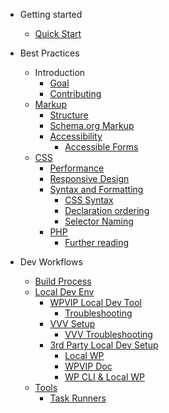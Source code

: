 - Getting started
  - [Quick Start](/?id=quick-start-contribution)

- Best Practices
  - Introduction
    - [Goal](best-practices/intro/intro.md?id=goal)
    - [Contributing](best-practices/intro/intro.md?id=contributing)
  - [Markup](best-practices/markup/markup.md?id=markup ':class=section-title')
    - [Structure](best-practices/markup/markup.md?id=structure)
    - [Schema.org Markup](best-practices/markup/markup.md?id=schemaorg-markup)
    - [Accessibility](best-practices/markup/markup.md?id=accessibility)
      - [Accessible Forms](best-practices/markup/markup.md?id=accessible-forms)
  - [CSS](best-practices/css/css?id=css ':class=section-title')
    - [Performance](best-practices/css/css.md?id=performance)
    - [Responsive Design](best-practices/css/css.md?id=responsive-design)
    - [Syntax and Formatting](best-practices/css/css.md?id=syntax-and-formatting)
      - [CSS Syntax](best-practices/css/css.md?id=css-syntax)
      - [Declaration ordering](best-practices/css/css.md?id=declaration-ordering)
      - [Selector Naming](best-practices/css/css.md?id=selector-naming)
    - [PHP](best-practices/php/php.md?id=php ':class=section-title')
      - [Further reading](best-practices/php/php.md?id=further-reading)

- Dev Workflows
  - [Build Process](/local-development/build-process.md)
  - [Local Dev Env](/local-development/setup-local-dev.md)
    - [WPVIP Local Dev Tool](/local-development/setup-local-dev.md?id=wpvip-local-dev-tool)
      - [Troubleshooting](/local-development/wpvip-local-troubleshooting.md?id=troubleshooting)
    - [VVV Setup](/local-development/setup-local-dev.md?id=vvv-setup)
      - [VVV Troubleshooting](/local-development/vvv-troubleshooting.md?id=troubleshooting)
    - [3rd Party Local Dev Setup](/local-development/setup-local-dev.md?id=third-party-local-development-app)
      - [Local WP](https://localwp.com/)
      - [WPVIP Doc](https://docs.wpvip.com/how-tos/third-party-local-development/)
      - [WP CLI & Local WP](/local-development/wp-cli-local-wp.md)
  - [Tools](/local-development/tools.md)
    - [Task Runners](/local-development/tools.md?id=task-runners)
